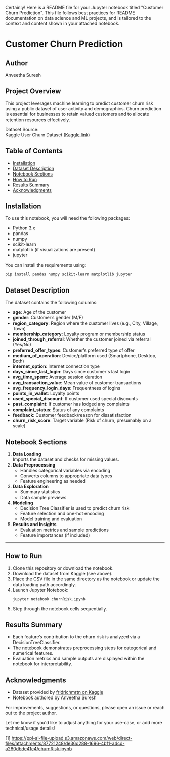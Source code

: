 Certainly! Here is a README file for your Jupyter notebook titled "Customer Churn Prediction". This file follows best practices for README documentation on data science and ML projects, and is tailored to the context and content shown in your attached notebook.

# Customer Churn Prediction

## Author
Anveetha Suresh

## Project Overview

This project leverages machine learning to predict customer churn risk using a public dataset of user activity and demographics. Churn prediction is essential for businesses to retain valued customers and to allocate retention resources effectively.

Dataset Source:  
Kaggle User Churn Dataset ([Kaggle link](https://www.kaggle.com/datasets/fridrichmrtn/user-churn-dataset))

## Table of Contents

- [Installation](#installation)
- [Dataset Description](#dataset-description)
- [Notebook Sections](#notebook-sections)
- [How to Run](#how-to-run)
- [Results Summary](#results-summary)
- [Acknowledgments](#acknowledgments)

## Installation

To use this notebook, you will need the following packages:
- Python 3.x
- pandas
- numpy
- scikit-learn
- matplotlib (if visualizations are present)
- jupyter

You can install the requirements using:
```bash
pip install pandas numpy scikit-learn matplotlib jupyter
```

## Dataset Description

The dataset contains the following columns:

- **age**: Age of the customer
- **gender**: Customer’s gender (M/F)
- **region_category**: Region where the customer lives (e.g., City, Village, Town)
- **membership_category**: Loyalty program or membership status
- **joined_through_referral**: Whether the customer joined via referral (Yes/No)
- **preferred_offer_types**: Customer’s preferred type of offer
- **medium_of_operation**: Device/platform used (Smartphone, Desktop, Both)
- **internet_option**: Internet connection type
- **days_since_last_login**: Days since customer's last login
- **avg_time_spent**: Average session duration
- **avg_transaction_value**: Mean value of customer transactions
- **avg_frequency_login_days**: Frequentness of logins
- **points_in_wallet**: Loyalty points
- **used_special_discount**: If customer used special discounts
- **past_complaint**: If customer has lodged any complaints
- **complaint_status**: Status of any complaints
- **feedback**: Customer feedback/reason for dissatisfaction
- **churn_risk_score**: Target variable (Risk of churn, presumably on a scale)

## Notebook Sections

1. **Data Loading**  
   Imports the dataset and checks for missing values.
2. **Data Preprocessing**  
   - Handles categorical variables via encoding
   - Converts columns to appropriate data types
   - Feature engineering as needed
3. **Data Exploration**  
   - Summary statistics
   - Data sample previews
4. **Modeling**  
   - Decision Tree Classifier is used to predict churn risk
   - Feature selection and one-hot encoding
   - Model training and evaluation
5. **Results and Insights**  
   - Evaluation metrics and sample predictions
   - Feature importances (if included)
   
---

## How to Run

1. Clone this repository or download the notebook.
2. Download the dataset from Kaggle (see above).
3. Place the CSV file in the same directory as the notebook or update the data loading path accordingly.
4. Launch Jupyter Notebook:
    ```bash
    jupyter notebook churnRisk.ipynb
    ```
5. Step through the notebook cells sequentially.

## Results Summary

- Each feature’s contribution to the churn risk is analyzed via a DecisionTreeClassifier.
- The notebook demonstrates preprocessing steps for categorical and numerical features.
- Evaluation metrics and sample outputs are displayed within the notebook for interpretability.

## Acknowledgments

- Dataset provided by [fridrichmrtn on Kaggle](https://www.kaggle.com/datasets/fridrichmrtn/user-churn-dataset)
- Notebook authored by Anveetha Suresh

For improvements, suggestions, or questions, please open an issue or reach out to the project author.

Let me know if you'd like to adjust anything for your use-case, or add more technical/usage details!

[1] https://ppl-ai-file-upload.s3.amazonaws.com/web/direct-files/attachments/87721248/de36d288-1696-4bf1-a4cd-a280dbde41c4/churnRisk.ipynb
